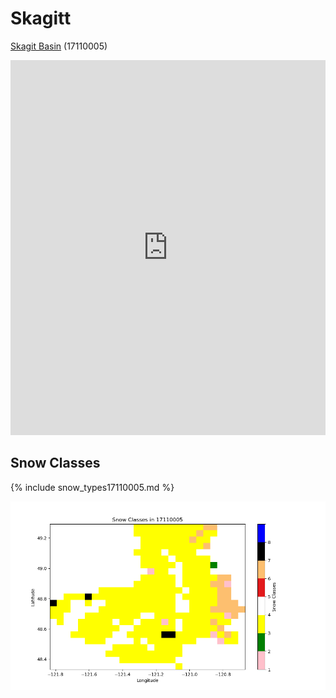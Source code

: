 # Skagitt


[Skagit Basin](https://dshydro.github.io/SnowML/Visualizations/basic_maps/Huc10_in_17110005.html) (17110005) 

<iframe src="https://dshydro.github.io/SnowML/Visualizations/basic_maps/Huc10_in_17110005.html" width="100%" height="600px" style="border:none;"></iframe>

## Snow Classes

<!-- Include the table from the file -->
{% include snow_types17110005.md %}

![Snow Classes Map](../basic_maps/Snow_classes_in_17110005.png)


